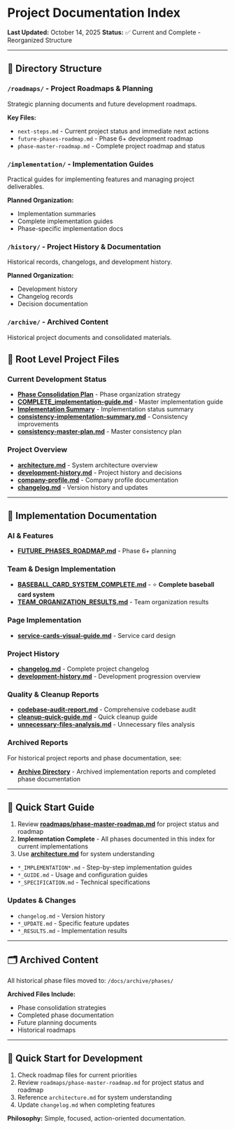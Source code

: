 # Project Documentation Index

**Last Updated:** October 14, 2025
**Status:** ✅ Current and Complete - Reorganized Structure

---

## 📂 Directory Structure

### `/roadmaps/` - Project Roadmaps & Planning

Strategic planning documents and future development roadmaps.

**Key Files:**

- `next-steps.md` - Current project status and immediate next actions
- `future-phases-roadmap.md` - Phase 6+ development roadmap
- `phase-master-roadmap.md` - Complete project roadmap and status

### `/implementation/` - Implementation Guides

Practical guides for implementing features and managing project deliverables.

**Planned Organization:**

- Implementation summaries
- Complete implementation guides
- Phase-specific implementation docs

### `/history/` - Project History & Documentation

Historical records, changelogs, and development history.

**Planned Organization:**

- Development history
- Changelog records
- Decision documentation

### `/archive/` - Archived Content

Historical project documents and consolidated materials.

## 🎯 Root Level Project Files

### Current Development Status

- **[Phase Consolidation Plan](../archive/completed-phases/PHASE_CONSOLIDATION_PLAN.md)** -
  Phase organization strategy
- **[COMPLETE_implementation-guide.md](./COMPLETE_implementation-guide.md)** -
  Master implementation guide
- **[Implementation Summary](../archive/redundant-reports/IMPLEMENTATION_SUMMARY.md)** -
  Implementation status summary
- **[consistency-implementation-summary.md](./consistency-implementation-summary.md)** -
  Consistency improvements
- **[consistency-master-plan.md](./consistency-master-plan.md)** -
  Master consistency plan

### Project Overview

- **[architecture.md](./architecture.md)** - System architecture overview
- **[development-history.md](./development-history.md)** - Project history and decisions
- **[company-profile.md](./company-profile.md)** - Company profile documentation
- **[changelog.md](./changelog.md)** - Version history and updates

---

## 📁 Implementation Documentation

### AI & Features

- **[FUTURE_PHASES_ROADMAP.md](./roadmaps/future-phases-roadmap.md)** - Phase 6+ planning

### Team & Design Implementation

- **[BASEBALL_CARD_SYSTEM_COMPLETE.md](./BASEBALL_CARD_SYSTEM_COMPLETE.md)** -
  ⭐ **Complete baseball card system**
- **[TEAM_ORGANIZATION_RESULTS.md](./TEAM_ORGANIZATION_RESULTS.md)** - Team organization results

### Page Implementation

- **[service-cards-visual-guide.md](./service-cards-visual-guide.md)** - Service card design

### Project History

- **[changelog.md](./changelog.md)** - Complete project changelog
- **[development-history.md](./development-history.md)** - Development progression overview

### Quality & Cleanup Reports

- **[codebase-audit-report.md](./codebase-audit-report.md)** - Comprehensive codebase audit
- **[cleanup-quick-guide.md](./cleanup-quick-guide.md)** - Quick cleanup guide
- **[unnecessary-files-analysis.md](./unnecessary-files-analysis.md)** - Unnecessary files analysis

### Archived Reports

For historical project reports and phase documentation, see:

- **[Archive Directory](../archive/README.md)** - Archived implementation reports and completed phase documentation

---

## 🚀 Quick Start Guide

1. Review **[roadmaps/phase-master-roadmap.md](./roadmaps/phase-master-roadmap.md)** for project status and roadmap
2. **Implementation Complete** - All phases documented in this index
   for current implementations
3. Use **[architecture.md](./architecture.md)** for system understanding

- `*_IMPLEMENTATION*.md` - Step-by-step implementation guides
- `*_GUIDE.md` - Usage and configuration guides
- `*_SPECIFICATION.md` - Technical specifications

### Updates & Changes

- `changelog.md` - Version history
- `*_UPDATE.md` - Specific feature updates
- `*_RESULTS.md` - Implementation results

---

## 🗂️ Archived Content

All historical phase files moved to: `/docs/archive/phases/`

**Archived Files Include:**

- Phase consolidation strategies
- Completed phase documentation
- Future planning documents
- Historical roadmaps

---

## 🚀 Quick Start for Development

1. Check roadmap files for current priorities
2. Review `roadmaps/phase-master-roadmap.md` for project status and roadmap
3. Reference `architecture.md` for system understanding
4. Update `changelog.md` when completing features

**Philosophy:** Simple, focused, action-oriented documentation.
